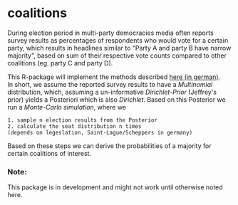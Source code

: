 coalitions
==========

During election period in multi-party democracies media often reports survey 
results as percentages of respondents who would vote for a certain party, 
which results in headlines similar to "Party A and party B have narrow majority", 
based on sum of their respective vote counts compared to other coalitions (eg. 
party C and party D). 

This R-package will implement the methods described 
[here (in german)](http://www.stablab.stat.uni-muenchen.de/sites/files/wahlen.pdf).  
In short, we assume the reported survey results to have a *Multinomial* distribution, 
which, assuming a un-informative *Dirichlet-Prior* (Jeffrey's prior) yields a 
Posteriori which is also *Dirichlet*. Based on this Posterior we run a 
*Monte-Carlo simulation*, where we <br/>

    1. sample n election results from the Posterior
    2. calculate the seat distribution n times
    (depends on legeslation, Saint-Lague/Scheppers in germany) 

Based on these steps we can derive the probabilities of a majority for certain 
coalitions of interest. <br/>


<h3>Note:</h3>

This package is in development and might not work until otherwise noted here. 
